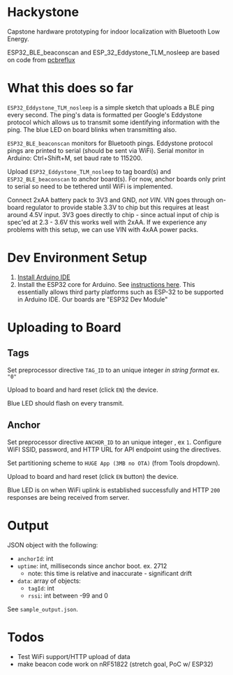 # Hackystone 

Capstone hardware prototyping for indoor localization with Bluetooth Low Energy. 

ESP32_BLE_beaconscan and ESP_32_Eddystone_TLM_nosleep are based on code from 
[pcbreflux](https://github.com/pcbreflux/espressif/tree/master/esp32/arduino/sketchbook)

# What this does so far
 
`ESP32_Eddystone_TLM_nosleep` is a simple sketch that uploads a BLE ping every 
second. The ping's data is formatted per Google's Eddystone protocol which 
allows us to transmit some identifying information with the ping. The blue LED 
on board blinks when transmitting also. 

`ESP32_BLE_beaconscan` monitors for Bluetooth pings. Eddystone protocol pings 
are printed to serial (should be sent via WiFi). Serial monitor in Arduino: 
Ctrl+Shift+M, set baud rate to 115200. 

Upload `ESP32_Eddystone_TLM_nosleep` to tag board(s) and `ESP32_BLE_beaconscan` 
to anchor board(s). For now, anchor boards only print to serial so need to be 
tethered until WiFi is implemented. 

Connect 2xAA battery pack to 3V3 and GND, *not VIN*. VIN goes through on-board 
regulator to provide stable 3.3V to chip but this requires at least around 4.5V 
input. 3V3 goes directly to chip - since actual input of chip is spec'ed at 
2.3 - 3.6V this works well with 2xAA. If we experience any problems with this 
setup, we can use VIN with 4xAA power packs.


# Dev Environment Setup

1. [Install Arduino IDE](https://www.arduino.cc/en/Main/Software)
2. Install the ESP32 core for Arduino. See [instructions here](https://github.com/espressif/arduino-esp32/blob/master/docs/arduino-ide/boards_manager.md). This essentially allows third party platforms such as ESP-32 to be supported in Arduino IDE. Our boards are "ESP32 Dev Module"


# Uploading to Board

## Tags 
Set preprocessor directive `TAG_ID` to an unique integer *in string format* ex. `"0"`

Upload to board and hard reset (click `EN`) the device.

Blue LED should flash on every transmit. 

## Anchor 
Set preprocessor directive `ANCHOR_ID` to an unique integer , ex `1`.
Configure WiFI SSID, password, and HTTP URL for API endpoint using the directives. 

Set partitioning scheme to `HUGE App (3MB no OTA)` (from Tools dropdown). 

Upload to board and hard reset (click `EN` button) the device.

Blue LED is on when WiFi uplink is established successfully and HTTP `200` 
responses are being received from server. 

# Output

JSON object with the following:
* `anchorId`: int
* `uptime`: int, milliseconds since anchor boot. ex. 2712
    * note: this time is relative and inaccurate - significant drift
* `data`: array of objects: 
    * `tagId`: int
    * `rssi`: int between -99 and 0 

See `sample_output.json`. 

# Todos

* Test WiFi support/HTTP upload of data
* make beacon code work on nRF51822 (stretch goal, PoC w/ ESP32) 

